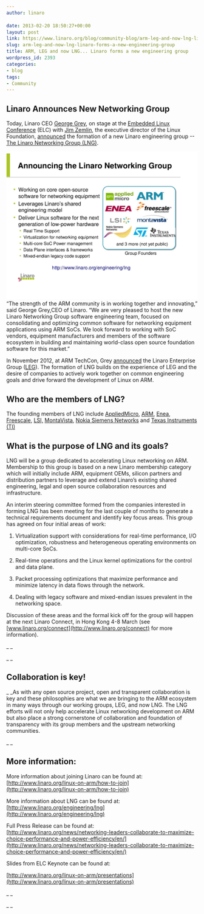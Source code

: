 ```yaml
---
author: linaro

date: 2013-02-20 18:50:27+00:00
layout: post
link: https://www.linaro.org/blog/community-blog/arm-leg-and-now-lng-linaro-forms-a-new-engineering-group/
slug: arm-leg-and-now-lng-linaro-forms-a-new-engineering-group
title: ARM, LEG and now LNG... Linaro forms a new engineering group
wordpress_id: 2393
categories:
- blog
tags:
- Community
---
```


## Linaro Announces New Networking Group


Today, Linaro CEO [George Grey](http://www.linaro.org/linux-on-arm/meet-the-team/george-grey/), on stage at the [Embedded Linux Conference](http://events.linuxfoundation.org/events/embedded-linux-conference) (ELC) with [Jim Zemlin](http://www.linuxfoundation.org/about/staff#zemlin), the executive director of the Linux Foundation, [announced](http://www.linaro.org/news/networking-leaders-collaborate-to-maximize-choice-performance-and-power-efficiency/en/) the formation of a new Linaro engineering group --[The Linaro Networking Group (LNG)](http://www.linaro.org/engineering/lng).

[![](/assets/blog/GG_Slide_LNG.jpg)](/assets/blog/GG_Slide_LNG.jpg)“The strength of the ARM community is in working together and innovating,” said George Grey,CEO of Linaro. “We are very pleased to host the new Linaro Networking Group software engineering team, focused on consolidating and optimizing common software for networking equipment applications using ARM SoCs. We look forward to working with SoC vendors, equipment manufacturers and members of the software ecosystem in building and maintaining world-class open source foundation software for this market.”

In November 2012, at ARM TechCon, Grey [announced](http://www.linaro.org/news/industry-leaders-collaborate-to-accelerate-software-ecosystem-for-arm-servers-and-join-linaro/en/) the Linaro Enterprise Group ([LEG](http://www.linaro.org/engineering/leg)). The formation of LNG builds on the experience of LEG and the desire of companies to actively work together on common engineering goals and drive forward the development of Linux on ARM.


## Who are the members of LNG?


The founding members of LNG include [AppliedMicro](http://www.apm.com/), [ARM](http://www.arm.com/), [Enea](http://www.enea.com/), [Freescale](http://www.freescale.com/), [LSI,](http://www.lsi.com/) [MontaVista](http://www.mvista.com/), [Nokia Siemens Networks](http://www.nokiasiemensnetworks.com/) and [Texas Instruments (TI)](http://www.ti.com/)


## What is the purpose of LNG and its goals?


LNG will be a group dedicated to accelerating Linux networking on ARM. Membership to this group is based on a new Linaro membership category which will initially include ARM, equipment OEMs, silicon partners and distribution partners to leverage and extend Linaro’s existing shared engineering, legal and open source collaboration resources and infrastructure.

An interim steering committee formed from the companies interested in forming LNG has been meeting for the last couple of months to generate a technical requirements document and identify key focus areas. This group has agreed on four initial areas of work:




  1. Virtualization support with considerations for real-time performance, I/O optimization, robustness and heterogeneous operating environments on multi-core SoCs.


  2. Real-time operations and the Linux kernel optimizations for the control and data plane.


  3. Packet processing optimizations that maximize performance and minimize latency in data flows through the network.


  4. Dealing with legacy software and mixed-endian issues prevalent in the networking space.


Discussion of these areas and the formal kick off for the group will happen at the next Linaro Connect, in Hong Kong 4-8 March (see [www.linaro.org/connect](http://www.linaro.org/connect) for more information).

_ _

_ _


## Collaboration is key!


_ _As with any open source project, open and transparent collaboration is key and these philosophies are what we are bringing to the ARM ecosystem in many ways through our working groups, LEG, and now LNG. The LNG efforts will not only help accelerate Linux networking development on ARM but also place a strong cornerstone of collaboration and foundation of transparency with its group members and the upstream networking communities.

_ _


## More information:


More information about joining Linaro can be found at: [http://www.linaro.org/linux-on-arm/how-to-join](http://www.linaro.org/linux-on-arm/how-to-join)

More information about LNG can be found at: [http://www.linaro.org/engineering/lng](http://www.linaro.org/engineering/lng)

Full Press Release can be found at: [http://www.linaro.org/news/networking-leaders-collaborate-to-maximize-choice-performance-and-power-efficiency/en/](http://www.linaro.org/news/networking-leaders-collaborate-to-maximize-choice-performance-and-power-efficiency/en/)

Slides from ELC Keynote can be found at:

[http://www.linaro.org/linux-on-arm/presentations](http://www.linaro.org/linux-on-arm/presentations)

_ _

_ _
